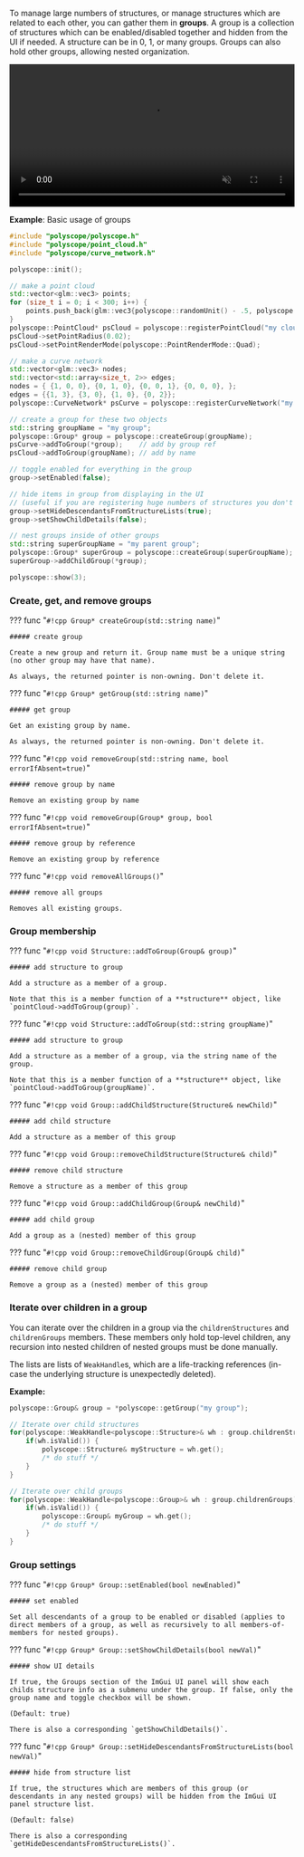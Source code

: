 To manage large numbers of structures, or manage structures which are related to each other, you can gather them in **groups**. A group is a collection of structures which can be enabled/disabled together and hidden from the UI if needed. A structure can be in 0, 1, or many groups. Groups can also hold other groups, allowing nested organization.

<video width=100% autoplay muted loop>
  <source src="/media/groups_demo.mp4" type="video/mp4">
  Your browser does not support the video tag.
</video>

**Example**: Basic usage of groups

```cpp
#include "polyscope/polyscope.h"
#include "polyscope/point_cloud.h"
#include "polyscope/curve_network.h"

polyscope::init();

// make a point cloud
std::vector<glm::vec3> points;
for (size_t i = 0; i < 300; i++) {
    points.push_back(glm::vec3{polyscope::randomUnit() - .5, polyscope::randomUnit() - .5, polyscope::randomUnit() - .5}); 
}
polyscope::PointCloud* psCloud = polyscope::registerPointCloud("my cloud", points);
psCloud->setPointRadius(0.02);
psCloud->setPointRenderMode(polyscope::PointRenderMode::Quad);

// make a curve network
std::vector<glm::vec3> nodes;
std::vector<std::array<size_t, 2>> edges;
nodes = { {1, 0, 0}, {0, 1, 0}, {0, 0, 1}, {0, 0, 0}, };
edges = {{1, 3}, {3, 0}, {1, 0}, {0, 2}};
polyscope::CurveNetwork* psCurve = polyscope::registerCurveNetwork("my network", nodes, edges);

// create a group for these two objects
std::string groupName = "my group";
polyscope::Group* group = polyscope::createGroup(groupName);
psCurve->addToGroup(*group);    // add by group ref
psCloud->addToGroup(groupName); // add by name

// toggle enabled for everything in the group
group->setEnabled(false);

// hide items in group from displaying in the UI
// (useful if you are registering huge numbers of structures you don't always need to see)
group->setHideDescendantsFromStructureLists(true);
group->setShowChildDetails(false);

// nest groups inside of other groups
std::string superGroupName = "my parent group";
polyscope::Group* superGroup = polyscope::createGroup(superGroupName);
superGroup->addChildGroup(*group);

polyscope::show(3);
```

### Create, get, and remove groups

??? func "`#!cpp Group* createGroup(std::string name)`"
    
    ##### create group
    
    Create a new group and return it. Group name must be a unique string (no other group may have that name).

    As always, the returned pointer is non-owning. Don't delete it.

??? func "`#!cpp Group* getGroup(std::string name)`"
    
    ##### get group
    
    Get an existing group by name. 

    As always, the returned pointer is non-owning. Don't delete it.

??? func "`#!cpp void removeGroup(std::string name, bool errorIfAbsent=true)`"
    
    ##### remove group by name
    
    Remove an existing group by name

??? func "`#!cpp void removeGroup(Group* group, bool errorIfAbsent=true)`"
    
    ##### remove group by reference
    
    Remove an existing group by reference


??? func "`#!cpp void removeAllGroups()`"
    
    ##### remove all groups

    Removes all existing groups.


### Group membership

??? func "`#!cpp void Structure::addToGroup(Group& group)`"
    
    ##### add structure to group

    Add a structure as a member of a group.

    Note that this is a member function of a **structure** object, like `pointCloud->addToGroup(group)`.

??? func "`#!cpp void Structure::addToGroup(std::string groupName)`"
    
    ##### add structure to group

    Add a structure as a member of a group, via the string name of the group.

    Note that this is a member function of a **structure** object, like `pointCloud->addToGroup(groupName)`.

??? func "`#!cpp void Group::addChildStructure(Structure& newChild)`"
    
    ##### add child structure

    Add a structure as a member of this group


??? func "`#!cpp void Group::removeChildStructure(Structure& child)`"
    
    ##### remove child structure

    Remove a structure as a member of this group


??? func "`#!cpp void Group::addChildGroup(Group& newChild)`"
    
    ##### add child group

    Add a group as a (nested) member of this group

??? func "`#!cpp void Group::removeChildGroup(Group& child)`"
    
    ##### remove child group

    Remove a group as a (nested) member of this group


### Iterate over children in a group

You can iterate over the children in a group via the `childrenStructures` and `childrenGroups` members. These members only hold top-level children, any recursion into nested children of nested groups must be done manually.

The lists are lists of `WeakHandle`s, which are a life-tracking references (in-case the underlying structure is unexpectedly deleted).

**Example:**
```cpp
polyscope::Group& group = *polyscope::getGroup("my group");

// Iterate over child structures
for(polyscope::WeakHandle<polyscope::Structure>& wh : group.childrenStructures) {
    if(wh.isValid()) {
        polyscope::Structure& myStructure = wh.get();
        /* do stuff */
    }
}

// Iterate over child groups
for(polyscope::WeakHandle<polyscope::Group>& wh : group.childrenGroups) {
    if(wh.isValid()) {
        polyscope::Group& myGroup = wh.get();
        /* do stuff */
    }
}
```


### Group settings

??? func "`#!cpp Group* Group::setEnabled(bool newEnabled)`"
    
    ##### set enabled

    Set all descendants of a group to be enabled or disabled (applies to direct members of a group, as well as recursively to all members-of-members for nested groups).

??? func "`#!cpp Group* Group::setShowChildDetails(bool newVal)`"
    
    ##### show UI details

    If true, the Groups section of the ImGui UI panel will show each childs structure info as a submenu under the group. If false, only the group name and toggle checkbox will be shown.

    (Default: true)
    
    There is also a corresponding `getShowChildDetails()`.

??? func "`#!cpp Group* Group::setHideDescendantsFromStructureLists(bool newVal)`"
    
    ##### hide from structure list

    If true, the structures which are members of this group (or descendants in any nested groups) will be hidden from the ImGui UI panel structure list.

    (Default: false)
    
    There is also a corresponding `getHideDescendantsFromStructureLists()`.

